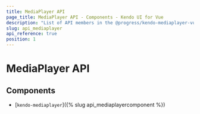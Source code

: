 ```yaml
---
title: MediaPlayer API
page_title: MediaPlayer API - Components - Kendo UI for Vue
description: "List of API members in the @progress/kendo-mediaplayer-vue-wrapper package, part of Kendo UI for Vue."
slug: api_mediaplayer
api_reference: true
position: 1
---
```


# MediaPlayer API

## Components

* [`kendo-mediaplayer`]({% slug api_mediaplayercomponent %})